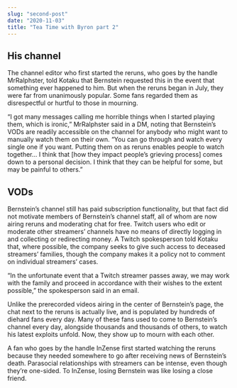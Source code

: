 ```yaml
---
slug: "second-post"
date: "2020-11-03"
title: "Tea Time with Byron part 2"
---
```


## His channel

The channel editor who first started the reruns, who goes by the handle MrRalphster, told Kotaku that Bernstein requested this in the event that something ever happened to him. But when the reruns began in July, they were far from unanimously popular. Some fans regarded them as disrespectful or hurtful to those in mourning.

“I got many messages calling me horrible things when I started playing them, which is ironic,” MrRalphster said in a DM, noting that Bernstein’s VODs are readily accessible on the channel for anybody who might want to manually watch them on their own. “You can go through and watch every single one if you want. Putting them on as reruns enables people to watch together... I think that [how they impact people’s grieving process] comes down to a personal decision. I think that they can be helpful for some, but may be painful to others.”

## VODs

Bernstein’s channel still has paid subscription functionality, but that fact did not motivate members of Bernstein’s channel staff, all of whom are now airing reruns and moderating chat for free. Twitch users who edit or moderate other streamers’ channels have no means of directly logging in and collecting or redirecting money. A Twitch spokesperson told Kotaku that, where possible, the company seeks to give such access to deceased streamers’ families, though the company makes it a policy not to comment on individual streamers’ cases.

“In the unfortunate event that a Twitch streamer passes away, we may work with the family and proceed in accordance with their wishes to the extent possible,” the spokesperson said in an email.

Unlike the prerecorded videos airing in the center of Bernstein’s page, the chat next to the reruns is actually live, and is populated by hundreds of diehard fans every day. Many of these fans used to come to Bernstein’s channel every day, alongside thousands and thousands of others, to watch his latest exploits unfold. Now, they show up to mourn with each other.

A fan who goes by the handle InZense first started watching the reruns because they needed somewhere to go after receiving news of Bernstein’s death. Parasocial relationships with streamers can be intense, even though they’re one-sided. To InZense, losing Bernstein was like losing a close friend.
